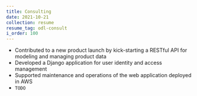 ```yaml
---
title: Consulting
date: 2021-10-21
collection: resume
resume_tag: odl-consult
i_order: 100
---
```


- Contributed to a new product launch by kick-starting a RESTful API for modeling and
  managing product data
- Developed a Django application for user identity and access management
- Supported maintenance and operations of the web application deployed in AWS
- `TODO`
